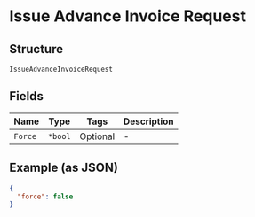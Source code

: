 
# Issue Advance Invoice Request

## Structure

`IssueAdvanceInvoiceRequest`

## Fields

| Name | Type | Tags | Description |
|  --- | --- | --- | --- |
| `Force` | `*bool` | Optional | - |

## Example (as JSON)

```json
{
  "force": false
}
```

